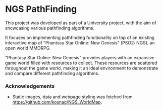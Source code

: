  # NGS PathFinding

This project was developed as part of a University project, with the aim of showcasing various pathfinding algorithms.

It focuses on implementing pathfinding functionality on top of an existing interactive map of "Phantasy Star Online: New Genesis" (PSO2: NGS), an open world MMORPG.

"Phantasy Star Online: New Genesis" provides players with an expansive game world filled with resources to collect. These resources are scattered throughout the game world, making it an ideal environment to demonstrate and compare different pathfinding algorithms.

### Acknowledgements

- Static images, data and webpage styling was fetched from https://github.com/kosnag/NGS_WorldMap.
